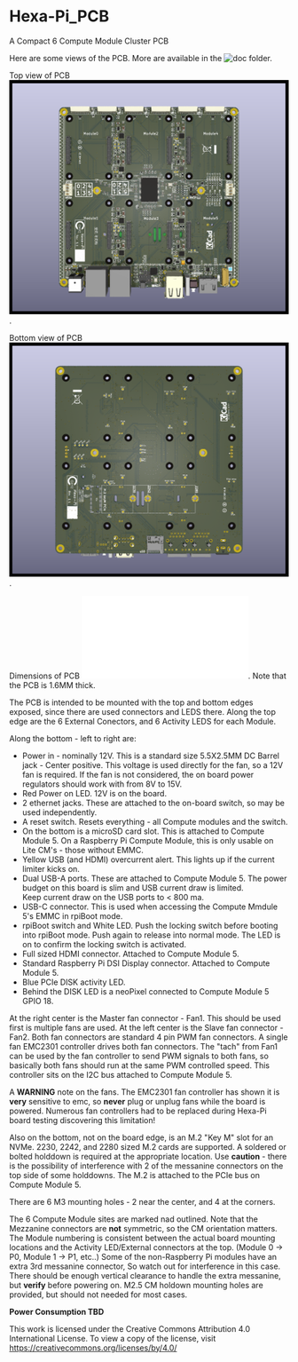 # Hexa-Pi_PCB
A Compact 6 Compute Module Cluster PCB

Here are some views of the PCB.
More are available in the ![doc](doc/) folder.

Top view of PCB
![Top View](doc/Hexa-Pi_1.1_TOP.png).

Bottom view of PCB
![Bottom View](doc/Hexa-Pi_1.1_BOT.png).

Dimensions of PCB
![Dimension View](doc/Hexa-Pi_1.1-DIMENSIONS.pdf).
Note that the PCB is 1.6MM thick.

The PCB is intended to be mounted with the top and bottom edges exposed, since there are used connectors and LEDS there.
Along the top edge are the 6 External Conectors, and 6 Activity LEDS for each Module.

Along the bottom - left to right are:
- Power in - nominally 12V. This is a standard size 5.5X2.5MM DC Barrel jack - Center positive.
  This voltage is used directly for the fan, so a 12V fan is required.
  If the fan is not considered, the on board power regulators should work with from 8V to 15V.
- Red Power on LED.  12V is on the board.
- 2 ethernet jacks. These are attached to the on-board switch, so may be used independently.
- A reset switch. Resets everything - all Compute modules and the switch.
- On the bottom is a microSD card slot. This is attached to Compute Module 5.
  On a Raspberry Pi Compute Module, this is only usable on Lite CM's - those without EMMC.
- Yellow USB (and HDMI) overcurrent alert.  This lights up if the current limiter kicks on.
- Dual USB-A ports.  These are attached to Compute Module 5.
  The power budget on this board is slim and USB current draw is limited.  
  Keep current draw on the USB ports to < 800 ma.
- USB-C connector.  This is used when accessing the Compute Mmdule 5's EMMC in rpiBoot mode.
- rpiBoot switch and White LED.  Push the locking switch before booting into rpiBoot mode.
  Push again to release into normal mode.
  The LED is on to confirm the locking switch is activated.
- Full sized HDMI connector.  Attached to Compute Module 5.
- Standard Raspberry Pi DSI Display connector. Attached to Compute Module 5.
- Blue PCIe DISK activity LED.
- Behind the DISK LED is a neoPixel connected to Compute Module 5 GPIO 18.

At the right center is the Master fan connector - Fan1.
This should be used first is multiple fans are used.
At the left center is the Slave fan connector - Fan2.
Both fan connectors are standard 4 pin PWM fan connectors.
A single fan EMC2301 controller drives both fan connectors.
The "tach" from Fan1 can be used by the fan controller to send PWM signals to both fans,
so basically both fans should run at the same PWM controlled speed.
This controller sits on the I2C bus attached to Compute Module 5.

A **WARNING** note on the fans. The EMC2301 fan controller has shown it is **very**
sensitive to emc, so **never** plug or unplug fans while the board is powered.
Numerous fan controllers had to be replaced during Hexa-Pi board testing discovering this limitation!

Also on the bottom, not on the board edge, is an M.2 "Key M" slot for an NVMe.
2230, 2242, and 2280 sized M.2 cards are supported.
A soldered or bolted holddown is required at the appropriate location.
Use **caution** - there is the possibility of interference with 2 of the messanine
connectors on the top side of some holddowns.
The M.2 is attached to the PCIe bus on Compute Module 5.

There are 6 M3 mounting holes - 2 near the center, and 4 at the corners.

The 6 Compute Module sites are marked nad outlined.
Note that the Mezzanine connectors are **not** symmetric, so the CM orientation matters.
The Module numbering is consistent between the actual board mounting locations and the 
Activity LED/External connectors at the top. (Module 0 -> P0, Module 1 -> P1, etc..)
Some of the non-Raspberry Pi modules have an extra 3rd messanine connector, So watch out for interference in this case.  
There should be enough vertical clearance to handle the extra messanine, but **verify** before powering on.
M2.5 CM holdown mounting holes are provided, but should not needed for most cases.


**Power Consumption TBD**


This work is licensed under the Creative Commons Attribution 4.0 International License. To view a copy of the license, visit https://creativecommons.org/licenses/by/4.0/
